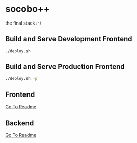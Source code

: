 # socobo++
the final stack :-)

## Build and Serve Development Frontend

```bash
./deploy.sh
```

## Build and Serve Production Frontend

```bash
./deploy.sh -p
```

## Frontend

[Go To Readme](client/README.md)

## Backend

[Go To Readme](server/README.md)